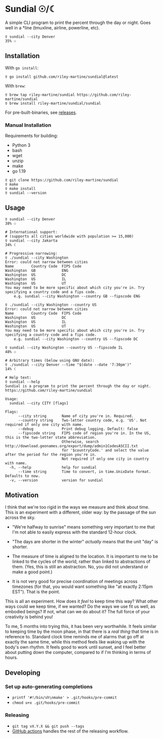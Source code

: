 # Sundial ☉/☾

A simple CLI program to print the percent through the day or night.
Goes well in a \*line (tmuxline, airline, powerline, etc).

```shell
☿ sundial --city Denver
35% ☉
```

## Installation

With `go install`:

```shell
☿ go install github.com/riley-martine/sundial@latest
```

With `brew`:

```shell
☿ brew tap riley-martine/sundial https://github.com/riley-martine/sundial
☿ brew install riley-martine/sundial/sundial
```

For pre-built-binaries, see [releases](https://github.com/riley-martine/sundial/releases).

### Manual Installation

Requirements for building:

- Python 3
- bash
- wget
- unzip
- make
- go 1.19

```shell
☿ git clone https://github.com/riley-martine/sundial
☿ make
☿ make install
☿ sundial --version
```

## Usage

```shell
☿ sundial --city Denver
38% ☉

# International support:
# (supports all cities worldwide with population >= 15,000)
☿ sundial --city Jakarta
34% ☾

# Progressive narrowing:
☿ ./sundial --city Washington
Error: could not narrow between cities
Name        Country Code  FIPS Code
Washington  GB            ENG
Washington  US            DC
Washington  US            IL
Washington  US            UT
You may need to be more specific about which city you're in. Try specifying a country code and a fips code.
    e.g. sundial --city Washington --country GB --fipscode ENG

☿ ./sundial --city Washington --country US
Error: could not narrow between cities
Name        Country Code  FIPS Code
Washington  US            DC
Washington  US            IL
Washington  US            UT
You may need to be more specific about which city you're in. Try specifying a country code and a fips code.
    e.g. sundial --city Washington --country US --fipscode DC

☿ sundial --city Washington --country US --fipscode IL
48% ☉

# Arbitrary times (below using GNU date):
☿ ./sundial --city Denver --time "$(date --date '7:30pm')"
14% ☾

# Help text:
☿ sundial --help
Sundial is a program to print the percent through the day or night.
https://github.com/riley-martine/sundial

Usage:
  sundial --city CITY [flags]

Flags:
      --city string       Name of city you're in. Required.
      --country string    Two-letter country code, e.g. 'US'. Not required if only one city with name.
      --debug             Print debug logging. Default: false
      --fipscode string   FIPS code of region you're in. In the US, this is the two-letter state abbreviation.
                          Otherwise, search http://download.geonames.org/export/dump/admin1CodesASCII.txt
                          for '$countryCode.' and select the value after the period for the region you're in.
                          Not required if only one city in country with name.
  -h, --help              help for sundial
      --time string       Time to convert, in time.UnixDate format. Defaults to now.
  -v, --version           version for sundial
```

## Motivation

I think that we're too rigid in the ways we measure and think about time. This
is an experiment with a different, older way: by the passage of the sun across
the sky.

- "We're halfway to sunrise" means something very important to me that I'm not
  able to easily express with the standard 12-hour clock.

- "The days are shorter in the winter" _actually_ means that the unit "day" is
  shorter.

- The measure of time is aligned to the location. It is important to me to be
  linked to the cycles of the world, rather than linked to abstractions of them.
  (Yes, this is still an abstraction. No, you did not understand or make a good
  point.)

- It is not very good for precise coordination of meetings across timezones (for
  that, you would want something like "at exactly 2:15pm EST"). That is the
  point.

This is all an experiment. How does it _feel_ to keep time this way? What other
ways could we keep time, if we wanted? Do the ways we use fit us well, as
embodied beings? If not, what can we do about it? The full force of your
creativity is behind you!

To me, 5 months into trying this, it has been very worthwhile. It feels similar
to keeping time by the moon phase, in that there is a _real thing_ that time is
in reference to. Standard clock time reminds me of alarms that go off at exactly
the same time, while this method feels like waking up with the body's own
rhythm. It feels good to work until sunset, and I feel better about putting down
the computer, compared to if I'm thinking in terms of hours.

## Developing

### Set up auto-generating completions

- `printf '#!/bin/sh\nmake' > .git/hooks/pre-commit`
- `chmod u+x .git/hooks/pre-commit`

### Releasing

- `git tag vX.Y.X && git push --tags`
- [GitHub actions](https://github.com/riley-martine/sundial/actions) handles the
  rest of the releasing workflow.

<!-- ### Manual releasing -->
<!-- - Install `goreleaser` ([install docs](https://goreleaser.com/install/)). -->
<!-- - `git tag vX.Y.X && git push --tags` -->
<!-- - Set `GITHUB_TOKEN` to a token with `write:packages` -->
<!-- - Run `make release`. -->
